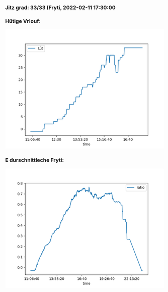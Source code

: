 ### Jitz grad: 33/33 (Fryti, 2022-02-11 17:30:00

### Hütige Vrlouf:
![Graph](Today.png)

### E durschnittleche Fryti:
![Graph](Fryti.png)